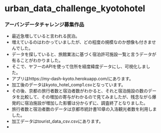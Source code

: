# urban_data_challenge_kyotohotel
### アーバンデータチャレンジ募集作品      

- 最近急増していると言われる民泊。    
- 増えているのはわかっていましたが、どの程度の規模なのか想像も付きませんでした。    
- データを探していると、旅館業法に基づく宿泊許可施設一覧と言うデータが有ることがわかりました。     
- そこで、ヤフーのAPIを使って住所を経度緯度データにし、可視化しました。     
- アプリはhttps://my-dash-kyoto.herokuapp.com/にあります。
- 加工後のデータはkyoto_hotel_comp1.csvとなっています。     
- その後、京都の旅行者数と宿泊者数がわかると、それと宿泊施設の数のデータを比較して、その増加の寄与がわかるので見てみましたが、残念ながら爆発的に宿泊施設が増加した影響は分からずに、調査終了となりました。     
- 旅行者数と宿泊者数のデータは京都市統計書10章の入洛観光者数を利用しました。    
- 加工データはtourist_data_csv.csvにあります。     
- 
